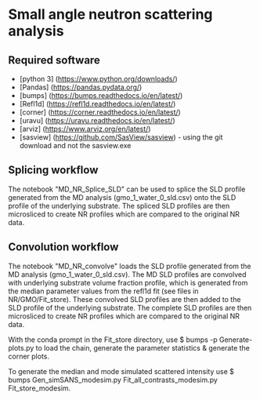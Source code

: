 # Small angle neutron scattering analysis

## Required software
* [python 3] (https://www.python.org/downloads/)
* [Pandas] (https://pandas.pydata.org/)
* [bumps] (https://bumps.readthedocs.io/en/latest/)
* [Refl1d] (https://refl1d.readthedocs.io/en/latest/)
* [corner] (https://corner.readthedocs.io/en/latest/)
* [uravu] (https://uravu.readthedocs.io/en/latest/)
* [arviz] (https://www.arviz.org/en/latest/)
* [sasview] (https://github.com/SasView/sasview) - using the git download and not the sasview.exe

## Splicing workflow

The notebook "MD\_NR\_Splice\_SLD" can be used to splice the SLD profile generated from the MD analysis (gmo\_1\_water\_0\_sld.csv) onto the SLD profile of the underlying substrate.
The spliced SLD profiles are then microsliced to create NR profiles which are compared to the original NR data.

## Convolution workflow

The notebook "MD\_NR\_convolve" loads the SLD profile generated from the MD analysis (gmo\_1\_water\_0\_sld.csv).
The MD SLD profiles are convolved with underlying substrate volume fraction profile, which is generated from the median parameter values from the refl1d fit (see files in NR/GMO/Fit_store).
These convolved SLD profiles are then added to the SLD profile of the underlying substrate. 
The complete SLD profiles are then microsliced to create NR profiles which are compared to the original NR data.


With the conda prompt in the Fit_store directory, use $ bumps -p Generate-plots.py to load the chain, generate the parameter statistics & generate the corner plots.

To generate the median and mode simulated scattered intensity use $ bumps Gen_simSANS_modesim.py Fit_all_contrasts_modesim.py Fit_store_modesim.
